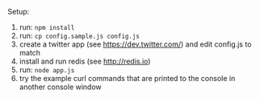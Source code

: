 Setup:

1. run: ```npm install```
2. run: ```cp config.sample.js config.js```
3. create a twitter app (see https://dev.twitter.com/) and edit config.js to match
4. install and run redis (see http://redis.io)
5. run: ```node app.js```
6. try the example curl commands that are printed to the console in another console window
